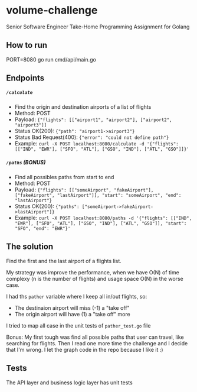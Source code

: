 # volume-challenge
Senior Software Engineer Take-Home Programming Assignment for Golang

## How to run
PORT=8080 go run cmd/api/main.go

## Endpoints

##### `/calculate` 
* Find the origin and destination airports of a list of flights
* Method: POST
* Payload: `{"flights": [["airport1", "airport2"], ["airport2", "airport3"]]`
* Status OK(200): `{"path": "airport1->airport3"}`
* Status Bad Request(400): `{"error": "could not define path"}`
* Example: `curl -X POST localhost:8080/calculate -d '{"flights": [["IND", "EWR"], ["SFO", "ATL"], ["GSO", "IND"], ["ATL", "GSO"]]}'`

##### `/paths` (BONUS)
* Find all possibles paths from start to end
* Method: POST
* Payload: `{"flights": [["someAirport", "fakeAirport"], ["fakeAirport", "lastAirport"]], "start": "someAirport", "end": "lastAirport"}`
* Status OK(200): `{"paths": ["someAirport->fakeAirport->lastAirport"]}`
* Example: `curl -X POST localhost:8080/paths -d '{"flights": [["IND", "EWR"], ["SFO", "ATL"], ["GSO", "IND"], ["ATL", "GSO"]], "start": "SFO", "end": "EWR"}'`

## The solution

Find the first and the last airport of a flights list.

My strategy was improve the performance, when we have O(N) of time complexy (n is the number of flights) and usage space O(N) in the worse case.

I had ths `pather` variable where I keep all in/out flights, so:
* The destinaion airport will miss (-1) a "take off"
* The origin airport will have (1) a "take off" more

I tried to map all case in the unit tests of `pather_test.go` file

Bonus: My first tough was find all possible paths that user can travel, like searching for flights. Then I read one more time the challenge and I decide that I'm wrong. I let the graph code in the repo because I like it :)


## Tests
The API layer and business logic layer has unit tests
